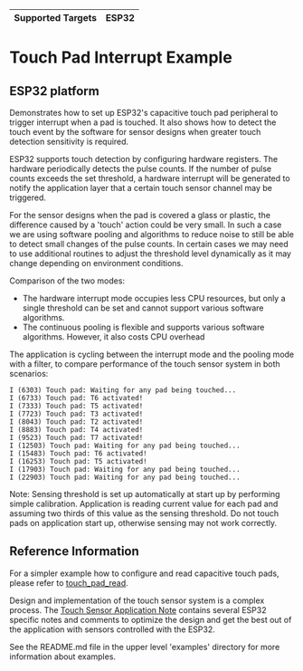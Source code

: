 | Supported Targets | ESP32 |
| ----------------- | ----- |

# Touch Pad Interrupt Example

## ESP32 platform

Demonstrates how to set up ESP32's capacitive touch pad peripheral to trigger interrupt when a pad is touched. It also shows how to detect the touch event by the software for sensor designs when greater touch detection sensitivity is required.

ESP32 supports touch detection by configuring hardware registers. The hardware periodically detects the pulse counts. If the number of pulse counts exceeds the set threshold, a hardware interrupt will be generated to notify the application layer that a certain touch sensor channel may be triggered.

For the sensor designs when the pad is covered a glass or plastic, the difference caused by a 'touch' action could be very small. In such a case we are using software pooling and algorithms to reduce noise to still be able to detect small changes of the pulse counts. In certain cases we may need to use additional routines to adjust the threshold level dynamically as it may change depending on environment conditions.

Comparison of the two modes:

- The hardware interrupt mode occupies less CPU resources, but only a single threshold can be set and cannot support various software algorithms.
- The continuous pooling is flexible and supports various software algorithms. However, it also costs CPU overhead

The application is cycling between the interrupt mode and the pooling mode with a filter, to compare performance of the touch sensor system in both scenarios:

```
I (6303) Touch pad: Waiting for any pad being touched...
I (6733) Touch pad: T6 activated!
I (7333) Touch pad: T5 activated!
I (7723) Touch pad: T3 activated!
I (8043) Touch pad: T2 activated!
I (8883) Touch pad: T4 activated!
I (9523) Touch pad: T7 activated!
I (12503) Touch pad: Waiting for any pad being touched...
I (15483) Touch pad: T6 activated!
I (16253) Touch pad: T5 activated!
I (17903) Touch pad: Waiting for any pad being touched...
I (22903) Touch pad: Waiting for any pad being touched...
```

Note: Sensing threshold is set up automatically at start up by performing simple calibration. Application is reading current value for each pad and assuming two thirds of this value as the sensing threshold. Do not touch pads on application start up, otherwise sensing may not work correctly.

## Reference Information

For a simpler example how to configure and read capacitive touch pads, please refer to [touch_pad_read](../touch_pad_read).

Design and implementation of the touch sensor system is a complex process. The [Touch Sensor Application Note](https://github.com/espressif/esp-iot-solution/blob/release/v1.0/documents/touch_pad_solution/touch_sensor_design_en.md) contains several ESP32 specific notes and comments to optimize the design and get the best out of the application with sensors controlled with the ESP32.  

See the README.md file in the upper level 'examples' directory for more information about examples.